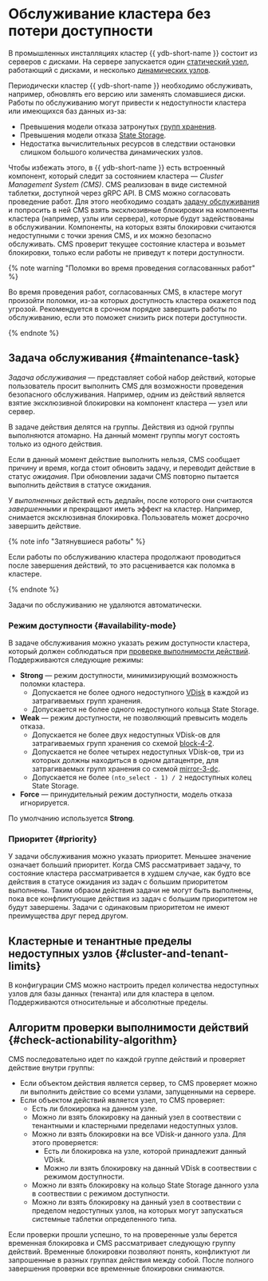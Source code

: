# Обслуживание кластера без потери доступности

В промышленных инсталляциях кластер {{ ydb-short-name }} состоит из серверов с дисками. На сервере запускается один [статический узел](../cluster/topology.md), работающий с дисками, и несколько [динамических узлов](../cluster/topology.md).

Периодически кластер {{ ydb-short-name }} необходимо обслуживать, например, обновлять его версию или заменять сломавшиеся диски. Работы по обслуживанию могут привести к недоступности кластера или имеющихся баз данных из-за:
- Превышения модели отказа затронутых [групп хранения](../concepts/_includes/databases/storage_groups.md#storage-groups).
- Превышения модели отказа [State Storage](../deploy/configuration/config.md#domains-state).
- Недостатка вычислительных ресурсов в следствии остановки слишком большого количества динамических узлов.

Чтобы избежать этого, в {{ ydb-short-name }} есть встроенный компонент, который следит за состоянием кластера — *Cluster Management System (CMS)*. CMS реализован в виде системной таблетки, доступной через gRPC API. В CMS можно согласовать проведение работ. Для этого необходимо создать [задачу обслуживания](#maintenance-task) и попросить в ней CMS взять эксклюзивные блокировки на компоненты кластера (например, узлы или сервера), которые будут задействованы в обслуживании. Компоненты, на которых взяты блокировки считаются недоступными с точки зрения CMS, и их можно безопасно обслуживать. CMS проверит текущее состояние кластера и возьмет блокировки, только если работы не приведут к потери доступности.

{% note warning "Поломки во время проведения согласованных работ" %}

Во время проведения работ, согласованных CMS, в кластере могут произойти поломки, из-за которых доступность кластера окажется под угрозой. Рекомендуется в срочном порядке завершить работы по обслуживанию, если это поможет снизить риск потери доступности.

{% endnote %}

## Задача обслуживания {#maintenance-task}

*Задача обслуживания* — представляет собой набор действий, которые пользователь просит выполнить CMS для возможности проведения безопасного обслуживания. Например, одним из действий является взятие эксклюзивной блокировки на компонент кластера — узел или сервер. 

В задаче действия делятся на группы. Действия из одной группы выполняются атомарно. На данный момент группы могут состоять только из одного действия.

Если в данный момент действие выполнить нельзя, CMS сообщает причину и время, когда стоит обновить задачу, и переводит действие в статус *ожидания*. При обновлении задачи CMS повторно пытается выполнить действия в статусе ожидания.

У *выполненных* действий есть дедлайн, после которого они считаются *завершенными* и прекращают иметь эффект на кластер. Например, снимается эксклюзивная блокировка. Пользователь может досрочно завершить действие.

{% note info "Затянувшиеся работы" %}

Если работы по обслуживанию кластера продолжают проводиться после завершения действий, то это расценивается как поломка в кластере.

{% endnote %}

Задачи по обслуживанию не удаляются автоматически.

### Режим доступности {#availability-mode}

В задаче обслуживания можно указать режим доступности кластера, который должен соблюдаться при [проверке выполнимости действий](#check-actionability-algorithm). Поддерживаются следующие режимы:
- **Strong** — режим доступности, минимизирующий возможность поломки кластера.
    - Допускается не более одного недоступного [VDisk](../concepts/cluster/_includes/distributed_storage/distributed_storage_interface.md#storage-groups) в каждой из затрагиваемых групп хранения.
    - Допускается не более одного недоступного кольца State Storage.
- **Weak** — режим доступности, не позволяющий превысить модель отказа.
    - Допускается не более двух недоступных VDisk-ов для затрагиваемых групп хранения со схемой [block-4-2](../administration/production-storage-config.md#reliability).
    - Допускается не более четырех недоступных VDisk-ов, три из которых должны находиться в одном датацентре, для затрагиваемых групп хранения со схемой [mirror-3-dc](../administration/production-storage-config.md#reliability). 
    - Допускается не более `(nto_select - 1) / 2` недоступных колец State Storage.
- **Force** — принудительный режим доступности, модель отказа игнорируется.

По умолчанию используется **Strong**.

### Приоритет {#priority}

У задачи обслуживания можно указать приоритет. Меньшее значение означает больший приоритет. Когда CMS рассматривает задачу, то состояние кластера рассматривается в худшем случае, как будто все действия в статусе ожидания из задач с большим приоритетом выполнены. Таким обраом действия задачи не могут быть выполнены, пока все конфликтующие действия из задач с большим приоритетом не будут завершены. Задачи с одинаковым приоритетом не имеют преимущества друг перед другом.

## Кластерные и тенантные пределы недоступных узлов {#cluster-and-tenant-limits}

В конфигурации CMS можно настроить предел количества недоступных узлов для базы данных (тенанта) или для кластера в целом. Поддерживаются относительные и абсолютные пределы.

## Алгоритм проверки выполнимости действий {#check-actionability-algorithm}

CMS последовательно идет по каждой группе действий и проверяет действие внутри группы:
- Если объектом действия является сервер, то CMS проверяет можно ли выполнить действие со всеми узлами, запущенными на сервере. 
- Если объектом действий является узел, то CMS проверяет:
    - Есть ли блокировка на данном узле.
    - Можно ли взять блокировку на данный узел в соотвествии с тенантными и кластерными пределами недоступных узлов.
    - Можно ли взять блокировки на все VDisk-и данного узла. Для этого проверяется:
        - Есть ли блокировка на узле, которой принадлежит данный VDisk.
        - Можно ли взять блокировку на данный VDisk в соотвествии с режимом доступности.
    - Можно ли взять блокировку на кольцо State Storage данного узла в соотвествии с режимом доступности.
    - Можно ли взять блокировку на данный узел в соотвествии с пределом недоступных узлов, на которых могут запускаться системные таблетки определенного типа.
    
Если проверки прошли успешно, то на проверенные узлы берется временная блокировка и CMS рассматривает следующую группу действий. Временные блокировки позволяют понять, конфликтуют ли запрошенные в разных группах действия между собой. После полного завершения проверки все временные блокировки снимаются.
